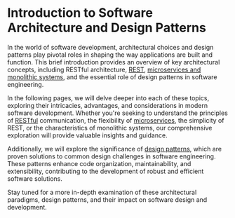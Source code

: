 # Introduction to Software Architecture and Design Patterns

In the world of software development, architectural choices and design patterns play pivotal roles in shaping the way applications are built and function. This brief introduction provides an overview of key architectural concepts, including RESTful architecture, [REST](rest/rest.md), [microservices and monolithic systems](architectures/monolithic-vs-microservices.md), and the essential role of design patterns in software engineering.

In the following pages, we will delve deeper into each of these topics, exploring their intricacies, advantages, and considerations in modern software development. Whether you're seeking to understand the principles of [RESTful](rest/restful-apis.md) communication, the flexibility of [microservices](architectures/microservice-architecture.md), the simplicity of REST, or the characteristics of monolithic systems, our comprehensive exploration will provide valuable insights and guidance.

Additionally, we will explore the significance of [design patterns](design-patterns/readme.md), which are proven solutions to common design challenges in software engineering. These patterns enhance code organization, maintainability, and extensibility, contributing to the development of robust and efficient software solutions.

Stay tuned for a more in-depth examination of these architectural paradigms, design patterns, and their impact on software design and development.
